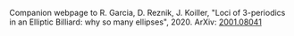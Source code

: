 Companion webpage to R. Garcia, D. Reznik, J. Koiller, "Loci of 3-periodics in an Elliptic Billiard: why so many ellipses", 2020. ArXiv: [2001.08041](https://arxiv.org/abs/2001.08041)
